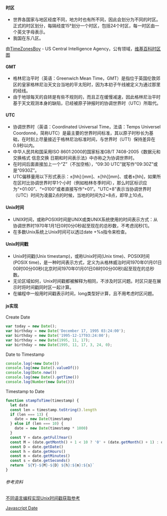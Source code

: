 #### 时区
* 世界各国家与地区经度不同，地方时也有所不同，因此会划分为不同的时区。正式的时区划分，每隔经度15°划分一个时区，包括24个时区，每一时区由一个英文字母表示。
* 我国在东八区。

由<a href="//commons.wikimedia.org/w/index.php?title=User:TimeZonesBoy&amp;action=edit&amp;redlink=1" class="new" title="User:TimeZonesBoy (page does not exist)">TimeZonesBoy</a> - US Central Intelligence Agency，公有领域，<a href="https://commons.wikimedia.org/w/index.php?curid=22556731">维基百科时区图</a>
#### GMT
* 格林尼治平时（英语：Greenwich Mean Time，GMT）是指位于英国伦敦郊区的皇家格林尼治天文台当地的平太阳时，因为本初子午线被定义为通过那里的经线。
* 由于地球每天的自转是有些不规则的，而且正在缓慢减速，因此格林尼治平时基于天文观测本身的缺陷，已经被原子钟报时的协调世界时（UTC）所取代。
#### UTC
* 协调世界时（英语：Coordinated Universal Time，法语：Temps Universel Coordonné，简称UTC）是最主要的世界时间标准，其以原子时秒长为基础，在时刻上尽量接近于格林尼治标准时间，与世界时（UT1）保持差异在0.9秒以内。
* 中华人民共和国采用ISO 8601:2000的国家标准GB/T 7408-2005《数据元和交换格式 信息交换 日期和时间表示法》中亦称之为协调世界时。
* 在时间后面直接加上一个“Z”（不加空格），“09:30 UTC”就写作“09:30Z”或是“0930Z”。
* UTC偏移量用以下形式表示：±[hh]:[mm]、±[hh][mm]、或者±[hh]，如果所在区时比协调世界时早1个小时（例如柏林冬季时间），那么时区标识应为“+01:00”、“+0100”或者直接写作“+01”。"UTC+8"表示当协调世界时（UTC）时间为凌晨2点的时候，当地的时间为2+8点，即早上10点。
#### Unix时间
* UNIX时间，或称POSIX时间是UNIX或类UNIX系统使用的时间表示方式：从协调世界时1970年1月1日0时0分0秒起至现在的总秒数，不考虑闰秒[1]。 
* 在多数Unix系统上Unix时间可以透过date +%s指令来检查。
#### Unix时间戳
* Unix时间戳(Unix timestamp)，或称Unix时间(Unix time)、POSIX时间(POSIX time)，是一种时间表示方式，定义为从格林威治时间1970年01月01日00时00分00秒(北京时间1970年01月01日08时00分00秒)起至现在的总秒数。
* 无论区域如何，Unix时间戳都被解释为相同，不涉及时区问题。时区只是在展示时将时间戳同时区一起计算。
* 在编程中一般用时间戳表示时间，long类型好计算，且不用考虑时区问题。

#### js实现
Create Date
```js
var today = new Date();
var birthday = new Date('December 17, 1995 03:24:00');
var birthday = new Date('1995-12-17T03:24:00');
var birthday = new Date(1995, 11, 17);
var birthday = new Date(1995, 11, 17, 3, 24, 0);
```

Date to Timestamp
```js
console.log(+new Date())
console.log(new Date().valueOf())
console.log(Date.now())
console.log(new Date().getTime())
console.log(Number(new Date()))
```

Timestamp to Date
```js
function stampToTime(timestamp) {
  let date
  const len = timestamp.toString().length
  if (len === 13) {
    date = new Date(timestamp)
  } else if (len === 10) {
    date = new Date(timestamp * 1000)
  }
  const Y = date.getFullYear()
  const M = (date.getMonth() + 1 < 10 ? '0' + (date.getMonth() + 1) : date.getMonth() + 1)
  const D = date.getDate()
  const h = date.getHours()
  const m = date.getMinutes()
  const s = date.getSeconds()
  return `${Y}-${M}-${D} ${h}:${m}:${s}`
}
```

###### 参考资料

[不同语言编程实现Unix时间戳获取参考](https://www.cnblogs.com/xwdreamer/p/8761825.html)

[Javascript Date](https://developer.mozilla.org/zh-CN/docs/Web/JavaScript/Reference/Global_Objects/Date)
